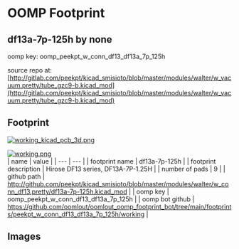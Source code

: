 # OOMP Footprint  
## df13a-7p-125h  by none  
  
oomp key: oomp_peekpt_w_conn_df13_df13a_7p_125h  
  
source repo at: [http://gitlab.com/peekpt/kicad_smisioto/blob/master/modules/walter/w_vacuum.pretty/tube_gzc9-b.kicad_mod](http://gitlab.com/peekpt/kicad_smisioto/blob/master/modules/walter/w_vacuum.pretty/tube_gzc9-b.kicad_mod)  
## Footprint  
  
[![working_kicad_pcb_3d.png](working_kicad_pcb_3d_600.png)](working_kicad_pcb_3d.png)  
  
[![working.png](working_600.png)](working.png)  
| name | value | 
| --- | --- | 
| footprint name | df13a-7p-125h | 
| footprint description | Hirose DF13 series, DF13A-7P-1.25H | 
| number of pads | 9 | 
| github path | http://github.com/peekpt/kicad_smisioto/blob/master/modules/walter/w_conn_df13.pretty/df13a-7p-125h.kicad_mod | 
| oomp key | oomp_peekpt_w_conn_df13_df13a_7p_125h | 
| oomp bot github | https://github.com/oomlout/oomlout_oomp_footprint_bot/tree/main/footprints/peekpt_w_conn_df13_df13a_7p_125h/working | 
## Images  
